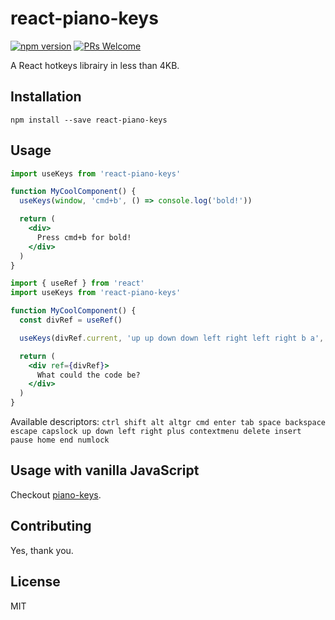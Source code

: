 # react-piano-keys

[![npm version](https://badge.fury.io/js/react-piano-keys.svg)](https://badge.fury.io/js/react-piano-keys)
[![PRs Welcome](https://img.shields.io/badge/PRs-welcome-brightgreen.svg)](#contributing)

A React hotkeys librairy in less than 4KB.

## Installation

```
npm install --save react-piano-keys
```

## Usage

```jsx
import useKeys from 'react-piano-keys'

function MyCoolComponent() {
  useKeys(window, 'cmd+b', () => console.log('bold!'))

  return (
    <div>
      Press cmd+b for bold!
    </div>
  )
}
```
```jsx
import { useRef } from 'react'
import useKeys from 'react-piano-keys'

function MyCoolComponent() {
  const divRef = useRef()

  useKeys(divRef.current, 'up up down down left right left right b a', () => console.log('konami code!'))

  return (
    <div ref={divRef}>
      What could the code be?
    </div>
  )
}
```

Available descriptors:
`ctrl shift alt altgr cmd enter tab space backspace escape capslock up down left right plus contextmenu delete insert pause home end numlock`

## Usage with vanilla JavaScript

Checkout [piano-keys](https://www.npmjs.com/package/piano-keys).

## Contributing

Yes, thank you.

## License

MIT
